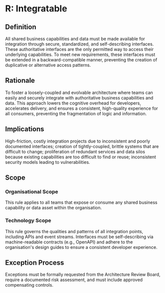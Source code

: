 # R: Integratable

## Definition

All shared business capabilities and data must be made available for integration through secure, standardized, and self-describing interfaces. These authoritative interfaces are the only permitted way to access their underlying capabilities. To meet new requirements, these interfaces must be extended in a backward-compatible manner, preventing the creation of duplicative or alternative access patterns.

## Rationale

To foster a loosely-coupled and evolvable architecture where teams can easily and securely integrate with authoritative business capabilities and data. This approach lowers the cognitive overhead for developers, accelerates delivery, and ensures a consistent, high-quality experience for all consumers, preventing the fragmentation of logic and information.

## Implications

High-friction, costly integration projects due to inconsistent and poorly documented interfaces; creation of tightly-coupled, brittle systems that are difficult to change; proliferation of redundant services and data silos because existing capabilities are too difficult to find or reuse; inconsistent security models leading to vulnerabilities.
 
## Scope

### Organisational Scope

This rule applies to all teams that expose or consume any shared business capability or data asset within the organisation.

### Technology Scope

This rule governs the qualities and patterns of all integration points, including APIs and event streams. Interfaces must be self-describing via machine-readable contracts (e.g., OpenAPI) and adhere to the organisation's design guides to ensure a consistent developer experience.

## Exception Process

Exceptions must be formally requested from the Architecture Review Board, require a documented risk assessment, and must include approved compensating controls.


